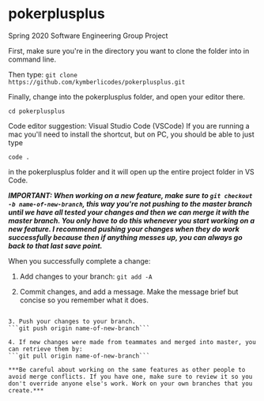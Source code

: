 # pokerplusplus
Spring 2020 Software Engineering Group Project

First, make sure you're in the directory you want to clone the folder into in command line.

Then type:
```git clone https://github.com/kymberlicodes/pokerplusplus.git```

Finally, change into the pokerplusplus folder, and open your editor there.

```cd pokerplusplus```

Code editor suggestion: Visual Studio Code (VSCode)
If you are running a mac you'll need to install the shortcut, but on PC, you should be able to just type

```code .```

in the pokerplusplus folder and it will open up the entire project folder in VS Code.

***IMPORTANT: When working on a new feature, make sure to ```git checkout -b name-of-new-branch```, this way you're not pushing to the master branch until we have all tested your changes and then we can merge it with the master branch. You only have to do this whenever you start working on a new feature. I recommend pushing your changes when they do work successfully because then if anything messes up, you can always go back to that last save point.***

When you successfully complete a change:

1. Add changes to your branch:
```git add -A```

2. Commit changes, and add a message. Make the message brief but concise so you remember what it does.
```git commit -m "Here is your message explaining what the changes are."

3. Push your changes to your branch.
```git push origin name-of-new-branch```

4. If new changes were made from teammates and merged into master, you can retrieve them by:
```git pull origin name-of-new-branch```

***Be careful about working on the same features as other people to avoid merge conflicts. If you have one, make sure to review it so you don't override anyone else's work. Work on your own branches that you create.***
